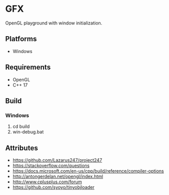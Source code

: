 # GFX
OpenGL playground with window initialization.

## Platforms
- Windows

## Requirements
- OpenGL
- C++ 17

## Build
### Windows
1. cd build
2. win-debug.bat

## Attributes
- https://github.com/Lazarus247/project247
- https://stackoverflow.com/questions
- https://docs.microsoft.com/en-us/cpp/build/reference/compiler-options
- http://antongerdelan.net/opengl/index.html
- http://www.cplusplus.com/forum
- https://github.com/syoyo/tinyobjloader